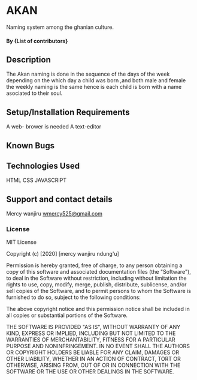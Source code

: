 # AKAN
Naming system among the ghanian culture. 
#### By **{List of contributors}**
## Description
The Akan naming is done in the sequence of the days of the week depending on the which day a child was born ,and both male and female the weekly naming is the same hence is each child is born with a name asociated to their soul.
## Setup/Installation Requirements
A web- brower is needed
A text-editor
## Known Bugs

## Technologies Used
HTML
CSS
JAVASCRIPT
## Support and contact details
Mercy wanjiru
wmercy525@gmail.com
### License
MIT License

Copyright (c) [2020] [mercy wanjiru ndung'u]

Permission is hereby granted, free of charge, to any person obtaining a copy
of this software and associated documentation files (the "Software"), to deal
in the Software without restriction, including without limitation the rights
to use, copy, modify, merge, publish, distribute, sublicense, and/or sell
copies of the Software, and to permit persons to whom the Software is
furnished to do so, subject to the following conditions:

The above copyright notice and this permission notice shall be included in all
copies or substantial portions of the Software.

THE SOFTWARE IS PROVIDED "AS IS", WITHOUT WARRANTY OF ANY KIND, EXPRESS OR
IMPLIED, INCLUDING BUT NOT LIMITED TO THE WARRANTIES OF MERCHANTABILITY,
FITNESS FOR A PARTICULAR PURPOSE AND NONINFRINGEMENT. IN NO EVENT SHALL THE
AUTHORS OR COPYRIGHT HOLDERS BE LIABLE FOR ANY CLAIM, DAMAGES OR OTHER
LIABILITY, WHETHER IN AN ACTION OF CONTRACT, TORT OR OTHERWISE, ARISING FROM,
OUT OF OR IN CONNECTION WITH THE SOFTWARE OR THE USE OR OTHER DEALINGS IN THE
SOFTWARE.
  
